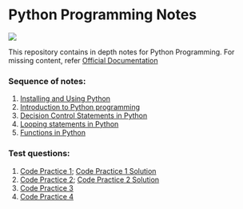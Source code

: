 # Python Programming Notes

<img src="https://www.python.org/static/community_logos/python-logo-master-v3-TM.png">

This repository contains in depth notes for Python Programming.
For missing content, refer [Official Documentation](https://docs.python.org/)

### Sequence of notes:
1. [Installing and Using Python](Installing_and_Using_Python.ipynb)
2. [Introduction to Python programming](Introduction_to_Python_Programming.ipynb)
3. [Decision Control Statements in Python](Condition_Statements.ipynb)
4. [Looping statements in Python](Looping_Statements.ipynb)
5. [Functions in Python](Functions.ipynb)

### Test questions:
1. [Code Practice 1](Practice_code1.ipynb); [Code Practice 1 Solution](Solution1.ipynb)
2. [Code Practice 2](Practice_code2.md); [Code Practice 2 Solution](Solution2.ipynb)
3. [Code Practice 3](Practice_code3.md)
4. [Code Practice 4](ractice_code4.md)
